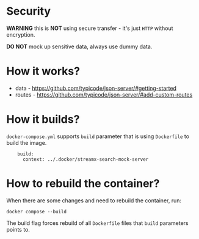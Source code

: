 # Security
**WARNING** this is **NOT** using secure transfer - it's just `HTTP` without encryption.

**DO NOT** mock up sensitive data, always use dummy data.

# How it works?
- data - https://github.com/typicode/json-server/#getting-started
- routes - https://github.com/typicode/json-server/#add-custom-routes

# How it builds?
`docker-compose.yml` supports `build` parameter that is using `Dockerfile` to build the image.

```
    build:
      context: ../.docker/streamx-search-mock-server
```

# How to rebuild the container?
When there are some changes and need to rebuild the container, run:

`docker compose --build` 

The build flag forces rebuild of all `Dockerfile` files 
that `build` parameters points to.

